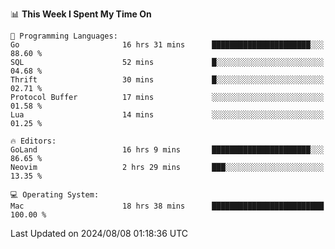 <!--START_SECTION:waka-->
📊 **This Week I Spent My Time On** 

```text
💬 Programming Languages: 
Go                       16 hrs 31 mins      ██████████████████████░░░   88.60 % 
SQL                      52 mins             █░░░░░░░░░░░░░░░░░░░░░░░░   04.68 % 
Thrift                   30 mins             █░░░░░░░░░░░░░░░░░░░░░░░░   02.71 % 
Protocol Buffer          17 mins             ░░░░░░░░░░░░░░░░░░░░░░░░░   01.58 % 
Lua                      14 mins             ░░░░░░░░░░░░░░░░░░░░░░░░░   01.25 % 

🔥 Editors: 
GoLand                   16 hrs 9 mins       ██████████████████████░░░   86.65 % 
Neovim                   2 hrs 29 mins       ███░░░░░░░░░░░░░░░░░░░░░░   13.35 % 

💻 Operating System: 
Mac                      18 hrs 38 mins      █████████████████████████   100.00 % 
```


 Last Updated on 2024/08/08 01:18:36 UTC
<!--END_SECTION:waka-->

